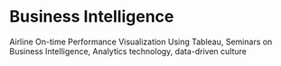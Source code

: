 # Business Intelligence
 Airline On-time Performance Visualization Using Tableau, Seminars on Business Intelligence, Analytics technology, data-driven culture
